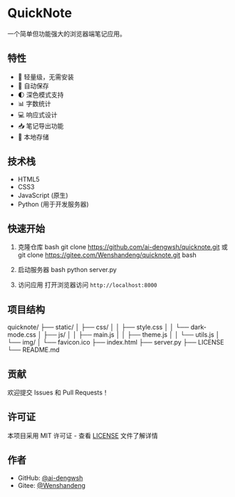 # QuickNote

一个简单但功能强大的浏览器端笔记应用。

## 特性

- 🚀 轻量级，无需安装
- 💾 自动保存
- 🌓 深色模式支持
- 📊 字数统计
- 💻 响应式设计
- 📥 笔记导出功能
- 🔄 本地存储

## 技术栈

- HTML5
- CSS3
- JavaScript (原生)
- Python (用于开发服务器)

## 快速开始

1. 克隆仓库
bash
git clone https://github.com/ai-dengwsh/quicknote.git
或
git clone https://gitee.com/Wenshandeng/quicknote.git
bash


2. 启动服务器
bash
python server.py

3. 访问应用
打开浏览器访问 `http://localhost:8000`

## 项目结构
quicknote/
├── static/
│ ├── css/
│ │ ├── style.css
│ │ └── dark-mode.css
│ ├── js/
│ │ ├── main.js
│ │ ├── theme.js
│ │ └── utils.js
│ └── img/
│ └── favicon.ico
├── index.html
├── server.py
├── LICENSE
└── README.md

## 贡献

欢迎提交 Issues 和 Pull Requests！

## 许可证

本项目采用 MIT 许可证 - 查看 [LICENSE](LICENSE) 文件了解详情

## 作者

- GitHub: [@ai-dengwsh](https://github.com/ai-dengwsh)
- Gitee: [@Wenshandeng](https://gitee.com/Wenshandeng)
